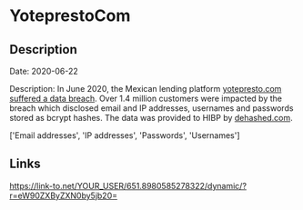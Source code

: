 # YoteprestoCom

## Description

Date: 2020-06-22

Description:
In June 2020, the Mexican lending platform <a href="https://newsbeezer.com/mexicoeng/yotepresto-has-disclosed-the-emails-and-passwords-of-all-1-4-million-customers/" target="_blank" rel="noopener">yotepresto.com suffered a data breach</a>. Over 1.4 million customers were impacted by the breach which disclosed email and IP addresses, usernames and passwords stored as bcrypt hashes. The data was provided to HIBP by <a href="https://dehashed.com/" target="_blank" rel="noopener">dehashed.com</a>.


['Email addresses', 'IP addresses', 'Passwords', 'Usernames']

## Links

https://link-to.net/YOUR_USER/651.8980585278322/dynamic/?r=eW90ZXByZXN0by5jb20=